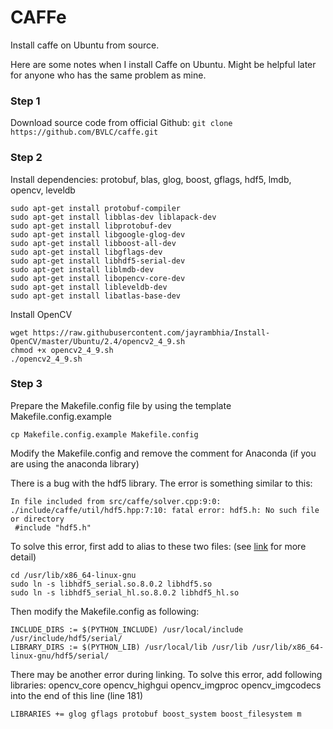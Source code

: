 # CAFFe
Install caffe on Ubuntu from source.

Here are some notes when I install Caffe on Ubuntu. Might be helpful later for anyone who has the same problem as mine.


### Step 1
Download source code from official Github:
`git clone https://github.com/BVLC/caffe.git`

### Step 2
Install dependencies: protobuf, blas, glog, boost, gflags, hdf5, lmdb, opencv, leveldb
```
sudo apt-get install protobuf-compiler
sudo apt-get install libblas-dev liblapack-dev
sudo apt-get install libprotobuf-dev
sudo apt-get install libgoogle-glog-dev
sudo apt-get install libboost-all-dev
sudo apt-get install libgflags-dev
sudo apt-get install libhdf5-serial-dev
sudo apt-get install liblmdb-dev
sudo apt-get install libopencv-core-dev
sudo apt-get install libleveldb-dev
sudo apt-get install libatlas-base-dev
```

Install OpenCV
```
wget https://raw.githubusercontent.com/jayrambhia/Install-OpenCV/master/Ubuntu/2.4/opencv2_4_9.sh
chmod +x opencv2_4_9.sh 
./opencv2_4_9.sh
```


### Step 3
Prepare the Makefile.config file by using the template Makefile.config.example

`cp Makefile.config.example Makefile.config`

Modify the Makefile.config and remove the comment for Anaconda (if you are using the anaconda library)

There is a bug with the hdf5 library. The error is something similar to this:
```
In file included from src/caffe/solver.cpp:9:0:
./include/caffe/util/hdf5.hpp:7:10: fatal error: hdf5.h: No such file or directory
 #include "hdf5.h"
 ```

To solve this error, first add to alias to these two files: (see [link](https://github.com/NVIDIA/DIGITS/issues/156) for more detail)
```
cd /usr/lib/x86_64-linux-gnu
sudo ln -s libhdf5_serial.so.8.0.2 libhdf5.so
sudo ln -s libhdf5_serial_hl.so.8.0.2 libhdf5_hl.so
```

Then modify the Makefile.config as following:
```
INCLUDE_DIRS := $(PYTHON_INCLUDE) /usr/local/include /usr/include/hdf5/serial/
LIBRARY_DIRS := $(PYTHON_LIB) /usr/local/lib /usr/lib /usr/lib/x86_64-linux-gnu/hdf5/serial/
```
There may be another error during linking.
To solve this error, add following libraries: opencv_core opencv_highgui opencv_imgproc opencv_imgcodecs into the end of this line (line 181)

`LIBRARIES += glog gflags protobuf boost_system boost_filesystem m`
